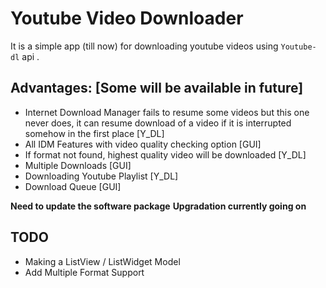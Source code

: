 # Youtube Video Downloader
It is a simple app (till now) for downloading youtube videos using `Youtube-dl` api .

## Advantages: [Some will be available in future]
* Internet Download Manager fails to resume some videos but this one never does, it can resume download of a video if it is interrupted somehow in the first place [Y_DL]
* All IDM Features with video quality checking option [GUI]
* If format not found, highest quality video will be downloaded [Y_DL]
* Multiple Downloads [GUI]
* Downloading Youtube Playlist [Y_DL]
* Download Queue [GUI]



**Need to update the software package**
**Upgradation currently going on**

## TODO
* Making a ListView / ListWidget Model
* Add Multiple Format Support
